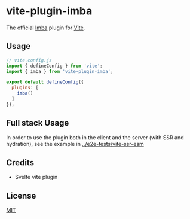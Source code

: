 # vite-plugin-imba

The official [Imba](https://imba.io) plugin for [Vite](https://vitejs.dev).

## Usage

```js
// vite.config.js
import { defineConfig } from 'vite';
import { imba } from 'vite-plugin-imba';

export default defineConfig({
  plugins: [
    imba()
  ]
});
```
## Full stack Usage
In order to use the plugin both in the client and the server (with SSR and hydration), see the example in [../e2e-tests/vite-ssr-esm](../e2e-tests/vite-ssr-esm/)

## Credits
- Svelte vite plugin
## License

[MIT](./LICENSE)
